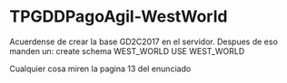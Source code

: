# TPGDDPagoAgil-WestWorld

Acuerdense de crear la base GD2C2017 en el servidor.
Despues de eso manden un:
create schema WEST_WORLD
USE WEST_WORLD

Cualquier cosa miren la pagina 13 del enunciado
